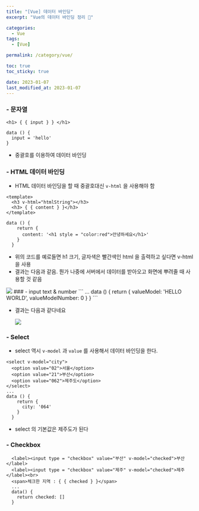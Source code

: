 ```yaml
---
title: "[Vue] 데이터 바인딩"
excerpt: "Vue의 데이터 바인딩 정리 🙂"

categories:
  - Vue
tags:
  - [Vue]

permalink: /category/vue/

toc: true
toc_sticky: true

date: 2023-01-07
last_modified_at: 2023-01-07
---
```

### - 문자열
```
<h1> { { input } } </h1>

data () {
  input = 'hello'
}
```
- 중괄호를 이용하여 데이터 바인딩
### - HTML 데이터 바인딩
- HTML 데이터 바인딩을 할 때 중괄호대신 `v-html` 을 사용해야 함

```
<template>
  <h3 v-html="htmlString"></h3>
  <h3> { { content } }</h3>
</template>

data () {
    return {
      content: '<h1 style = "color:red">안녕하세요</h1>'
    }
  }
```

- 위의 코드를 예로들면 h1 크기, 글자색은 빨간색인 html 을 출력하고 싶다면 v-html 을 사용
- 결과는 다음과 같음. 뭔가 나중에 서버에서 데이터를 받아오고 화면에 뿌려줄 때 사용할 것 같음
<img src="https://imgur.com/IlebZ80.png">
### - input text & number
```
<template>
  <input type="text" v-model="valueModel"><br>
  <input type="number" v-model="valueModelNumber"><br>

</template>
...
data () {
    return {
      valueModel: 'HELLO WORLD',
      valueModelNumber: 0
    }
  }
```

- 결과는 다음과 같다네요


    <img src="https://imgur.com/3m9nLFf.png" text-align="center">

### - Select
- select 역시 `v-model` 과 `value` 를 사용해서 데이터 바인딩을 한다.

```
<select v-model="city">
  <option value="02">서울</option>
  <option value="21">부산</option>
  <option value="062">제주도</option>
</select>
...
data () {
    return {
      city: '064'
    }
  }
```

- select 의 기본값은 제주도가 된다
### - Checkbox
```<label><input type = "checkbox" value="서울" v-model="checked">서울</label>
  <label><input type = "checkbox" value="부산" v-model="checked">부산</label>
  <label><input type = "checkbox" value="제주" v-model="checked">제주</label><br>
  <span>체크한 지역 : { { checked } }</span>
  ...
  data() {
    return checked: []
  }
 ```